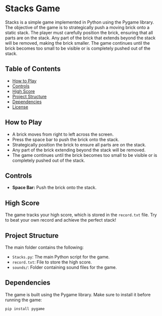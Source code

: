 # Stacks Game

Stacks is a simple game implemented in Python using the Pygame library. The objective of the game is to strategically push a moving brick onto a static stack. The player must carefully position the brick, ensuring that all parts are on the stack. Any part of the brick that extends beyond the stack will be removed, making the brick smaller. The game continues until the brick becomes too small to be visible or is completely pushed out of the stack.

## Table of Contents

- [How to Play](#how-to-play)
- [Controls](#controls)
- [High Score](#high-score)
- [Project Structure](#project-structure)
- [Dependencies](#dependencies)
- [License](#license)

## How to Play

- A brick moves from right to left across the screen.
- Press the space bar to push the brick onto the stack.
- Strategically position the brick to ensure all parts are on the stack.
- Any part of the brick extending beyond the stack will be removed.
- The game continues until the brick becomes too small to be visible or is completely pushed out of the stack.

## Controls

- **Space Bar:** Push the brick onto the stack.

## High Score

The game tracks your high score, which is stored in the `record.txt` file. Try to beat your own record and achieve the perfect stack!

## Project Structure

The main folder contains the following:

- `Stacks.py`: The main Python script for the game.
- `record.txt`: File to store the high score.
- `sounds/`: Folder containing sound files for the game.

## Dependencies

The game is built using the Pygame library. Make sure to install it before running the game:

```bash
pip install pygame

